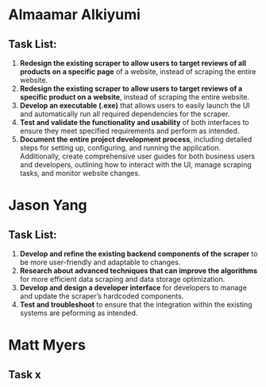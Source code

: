 # Almaamar Alkiyumi
## Task List:
1. **Redesign the existing scraper to allow users to target reviews of all products on a specific page** of a website, instead of scraping the entire website.
2. **Redesign the existing scraper to allow users to target reviews of a specific product on a website**, instead of scraping the entire website.
3. **Develop an executable (.exe)** that allows users to easily launch the UI and automatically run all required dependencies for the scraper.
4. **Test and validate the functionality and usability** of both interfaces to ensure they meet specified requirements and perform as intended.
5. **Document the entire project development process**, including detailed steps for setting up, configuring, and running the application. Additionally, create comprehensive user guides for both business users and developers, outlining how to interact with the UI, manage scraping tasks, and monitor website changes.


# Jason Yang
## Task List:
1. **Develop and refine the existing backend components of the scraper** to be more user-friendly and adaptable to changes.
2. **Research about advanced techniques that can improve the algorithms** for more efficient data scraping and data storage optimization.
3. **Develop and design a developer interface** for developers to manage and update the scraper’s hardcoded components.
4. **Test and troubleshoot** to ensure that the integration within the existing systems are peforming as intended.

# Matt Myers
## Task x
